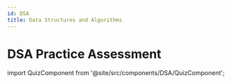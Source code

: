 ```yaml
---
id: DSA
title: Data Structures and Algorithms
---
```


# DSA Practice Assessment

import QuizComponent from '@site/src/components/DSA/QuizComponent';

<QuizComponent />
